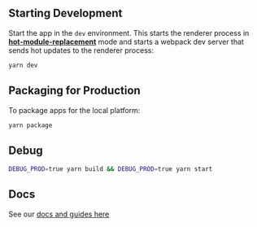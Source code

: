 ## Starting Development

Start the app in the `dev` environment. This starts the renderer process in [**hot-module-replacement**](https://webpack.js.org/guides/hmr-react/) mode and starts a webpack dev server that sends hot updates to the renderer process:

```bash
yarn dev
```

## Packaging for Production

To package apps for the local platform:

```bash
yarn package
```

## Debug

```bash
DEBUG_PROD=true yarn build && DEBUG_PROD=true yarn start
```

## Docs

See our [docs and guides here](https://electron-react-boilerplate.js.org/docs/installation)
